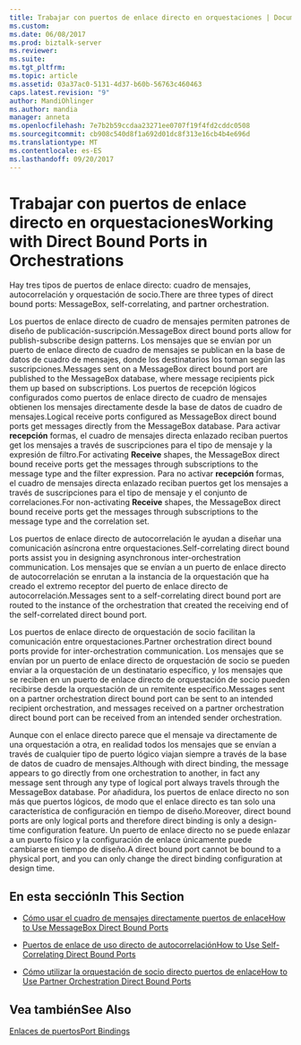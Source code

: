 ```yaml
---
title: Trabajar con puertos de enlace directo en orquestaciones | Documentos de Microsoft
ms.custom: 
ms.date: 06/08/2017
ms.prod: biztalk-server
ms.reviewer: 
ms.suite: 
ms.tgt_pltfrm: 
ms.topic: article
ms.assetid: 03a37ac0-5131-4d37-b60b-56763c460463
caps.latest.revision: "9"
author: MandiOhlinger
ms.author: mandia
manager: anneta
ms.openlocfilehash: 7e7b2b59ccdaa23271ee0707f19f4fd2cddc0508
ms.sourcegitcommit: cb908c540d8f1a692d01dc8f313e16cb4b4e696d
ms.translationtype: MT
ms.contentlocale: es-ES
ms.lasthandoff: 09/20/2017
---
```

# <a name="working-with-direct-bound-ports-in-orchestrations"></a><span data-ttu-id="6c5e5-102">Trabajar con puertos de enlace directo en orquestaciones</span><span class="sxs-lookup"><span data-stu-id="6c5e5-102">Working with Direct Bound Ports in Orchestrations</span></span>
<span data-ttu-id="6c5e5-103">Hay tres tipos de puertos de enlace directo: cuadro de mensajes, autocorrelación y orquestación de socio.</span><span class="sxs-lookup"><span data-stu-id="6c5e5-103">There are three types of direct bound ports: MessageBox, self-correlating, and partner orchestration.</span></span>  
  
 <span data-ttu-id="6c5e5-104">Los puertos de enlace directo de cuadro de mensajes permiten patrones de diseño de publicación-suscripción.</span><span class="sxs-lookup"><span data-stu-id="6c5e5-104">MessageBox direct bound ports allow for publish-subscribe design patterns.</span></span> <span data-ttu-id="6c5e5-105">Los mensajes que se envían por un puerto de enlace directo de cuadro de mensajes se publican en la base de datos de cuadro de mensajes, donde los destinatarios los toman según las suscripciones.</span><span class="sxs-lookup"><span data-stu-id="6c5e5-105">Messages sent on a MessageBox direct bound port are published to the MessageBox database, where message recipients pick them up based on subscriptions.</span></span> <span data-ttu-id="6c5e5-106">Los puertos de recepción lógicos configurados como puertos de enlace directo de cuadro de mensajes obtienen los mensajes directamente desde la base de datos de cuadro de mensajes.</span><span class="sxs-lookup"><span data-stu-id="6c5e5-106">Logical receive ports configured as MessageBox direct bound ports get messages directly from the MessageBox database.</span></span> <span data-ttu-id="6c5e5-107">Para activar **recepción** formas, el cuadro de mensajes directa enlazado reciban puertos get los mensajes a través de suscripciones para el tipo de mensaje y la expresión de filtro.</span><span class="sxs-lookup"><span data-stu-id="6c5e5-107">For activating **Receive** shapes, the MessageBox direct bound receive ports get the messages through subscriptions to the message type and the filter expression.</span></span> <span data-ttu-id="6c5e5-108">Para no activar **recepción** formas, el cuadro de mensajes directa enlazado reciban puertos get los mensajes a través de suscripciones para el tipo de mensaje y el conjunto de correlaciones.</span><span class="sxs-lookup"><span data-stu-id="6c5e5-108">For non-activating **Receive** shapes, the MessageBox direct bound receive ports get the messages through subscriptions to the message type and the correlation set.</span></span>  
  
 <span data-ttu-id="6c5e5-109">Los puertos de enlace directo de autocorrelación le ayudan a diseñar una comunicación asíncrona entre orquestaciones.</span><span class="sxs-lookup"><span data-stu-id="6c5e5-109">Self-correlating direct bound ports assist you in designing asynchronous inter-orchestration communication.</span></span> <span data-ttu-id="6c5e5-110">Los mensajes que se envían a un puerto de enlace directo de autocorrelación se enrutan a la instancia de la orquestación que ha creado el extremo receptor del puerto de enlace directo de autocorrelación.</span><span class="sxs-lookup"><span data-stu-id="6c5e5-110">Messages sent to a self-correlating direct bound port are routed to the instance of the orchestration that created the receiving end of the self-correlated direct bound port.</span></span>  
  
 <span data-ttu-id="6c5e5-111">Los puertos de enlace directo de orquestación de socio facilitan la comunicación entre orquestaciones.</span><span class="sxs-lookup"><span data-stu-id="6c5e5-111">Partner orchestration direct bound ports provide for inter-orchestration communication.</span></span> <span data-ttu-id="6c5e5-112">Los mensajes que se envían por un puerto de enlace directo de orquestación de socio se pueden enviar a la orquestación de un destinatario específico, y los mensajes que se reciben en un puerto de enlace directo de orquestación de socio pueden recibirse desde la orquestación de un remitente específico.</span><span class="sxs-lookup"><span data-stu-id="6c5e5-112">Messages sent on a partner orchestration direct bound port can be sent to an intended recipient orchestration, and messages received on a partner orchestration direct bound port can be received from an intended sender orchestration.</span></span>  
  
 <span data-ttu-id="6c5e5-113">Aunque con el enlace directo parece que el mensaje va directamente de una orquestación a otra, en realidad todos los mensajes que se envían a través de cualquier tipo de puerto lógico viajan siempre a través de la base de datos de cuadro de mensajes.</span><span class="sxs-lookup"><span data-stu-id="6c5e5-113">Although with direct binding, the message appears to go directly from one orchestration to another, in fact any message sent through any type of logical port always travels through the MessageBox database.</span></span> <span data-ttu-id="6c5e5-114">Por añadidura, los puertos de enlace directo no son más que puertos lógicos, de modo que el enlace directo es tan solo una característica de configuración en tiempo de diseño.</span><span class="sxs-lookup"><span data-stu-id="6c5e5-114">Moreover, direct bound ports are only logical ports and therefore direct binding is only a design-time configuration feature.</span></span> <span data-ttu-id="6c5e5-115">Un puerto de enlace directo no se puede enlazar a un puerto físico y la configuración de enlace únicamente puede cambiarse en tiempo de diseño.</span><span class="sxs-lookup"><span data-stu-id="6c5e5-115">A direct bound port cannot be bound to a physical port, and you can only change the direct binding configuration at design time.</span></span>  
  
## <a name="in-this-section"></a><span data-ttu-id="6c5e5-116">En esta sección</span><span class="sxs-lookup"><span data-stu-id="6c5e5-116">In This Section</span></span>  
  
-   [<span data-ttu-id="6c5e5-117">Cómo usar el cuadro de mensajes directamente puertos de enlace</span><span class="sxs-lookup"><span data-stu-id="6c5e5-117">How to Use MessageBox Direct Bound Ports</span></span>](../core/how-to-use-messagebox-direct-bound-ports.md)  
  
-   [<span data-ttu-id="6c5e5-118">Puertos de enlace de uso directo de autocorrelación</span><span class="sxs-lookup"><span data-stu-id="6c5e5-118">How to Use Self-Correlating Direct Bound Ports</span></span>](../core/how-to-use-self-correlating-direct-bound-ports.md)  
  
-   [<span data-ttu-id="6c5e5-119">Cómo utilizar la orquestación de socio directo puertos de enlace</span><span class="sxs-lookup"><span data-stu-id="6c5e5-119">How to Use Partner Orchestration Direct Bound Ports</span></span>](../core/how-to-use-partner-orchestration-direct-bound-ports.md)  
  
## <a name="see-also"></a><span data-ttu-id="6c5e5-120">Vea también</span><span class="sxs-lookup"><span data-stu-id="6c5e5-120">See Also</span></span>  
 [<span data-ttu-id="6c5e5-121">Enlaces de puertos</span><span class="sxs-lookup"><span data-stu-id="6c5e5-121">Port Bindings</span></span>](../core/port-bindings.md)